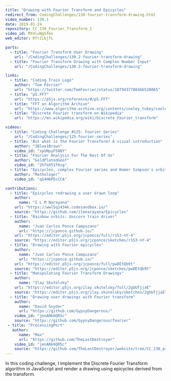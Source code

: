 ```yaml
---
title: "Drawing with Fourier Transform and Epicycles"
redirect_from: CodingChallenges/130-fourier-transform-drawing.html
video_number: 130.1
date: 2019-01-24
repository: CC_130_Fourier_Transform_1
video_id: MY4luNgGfms
web_editor: RfrZibjfL

parts:
  - title: "Fourier Transform User Drawing"
    url: "/CodingChallenges/130.2-fourier-transform-drawing"
  - title: "Fourier Transform Drawing with Complex Number Input"
    url: "/CodingChallenges/130.3-fourier-transform-drawing"

links:
  - title: "Coding Train Logo"
    author: "Tom Février"
    url: "https://twitter.com/TomFevrier/status/1079437780466520065"
  - title: "p5.FFT"
    url: "https://p5js.org/reference/#/p5.FFT"
  - title: "FFT on Algorithm Archive"
    url: "https://www.algorithm-archive.org/contents/cooley_tukey/cooley_tukey.html"
  - title: "Discrete Fourier transform on Wikipedia"
    url: "https://en.wikipedia.org/wiki/Discrete_Fourier_transform"

videos:
  - title: "Coding Challenge #125: Fourier Series"
    url: "/CodingChallenges/125-fourier-series"
  - title: "But what is the Fourier Transform? A visual introduction"
    author: "3Blue1Brown"
    video_id: "spUNpyF58BY"
  - title: "Fourier Analysis For The Rest Of Us"
    author: "GoldPlatedGoof"
    video_id: "2hfoX51f6sg"
  - title: "Epicycles, complex Fourier series and Homer Simpson's orbit"
    author: "Mathologer"
    video_id: "qS4H6PEcCCA"

contributions:
  - title: "Epicycles redrawing a user drawn loop"
    author:
      name: "I L M Narayana"
    url: "https://wwl5q1434k.codesandbox.io/"
    source: "https://github.com/ilmnarayana/Epicycles"
  - title: "Rainbow orbits: Unicorn train driver"
    author:
      name: "Juan Carlos Ponce Campuzano"
      url: "https://jcponce.github.io/"
    url: "https://editor.p5js.org/jcponce/full/r1S3-nY-4"
    source: "https://editor.p5js.org/jcponce/sketches/r1S3-nY-4"
  - title: "Drawing with Fourier epicycles"
    author:
      name: "Juan Carlos Ponce Campuzano"
      url: "https://jcponce.github.io/"
    url: "https://editor.p5js.org/jcponce/full/pwDEtQb9t"
    source: "https://editor.p5js.org/jcponce/sketches/pwDEtQb9t"
  - title: "Manipulating Fourier Transform Drawings"
    author:
      name: "Ilay Skutelsky"
    url: "https://editor.p5js.org/ilay.skutelsky/full/2gUUfjjaE"
    source: "https://editor.p5js.org/ilay.skutelsky/sketches/2gUUfjjaE"
  - title: "Drawing user drawings with Fourier transform"
    author:
      name: "David Snyder"
      url: "https://github.com/GypsyDangerous/"
    video_id: "jenANk6QR5c"
    source: "https://github.com/GypsyDangerous/fourier"
 - title: "ProcessingPort"
   author:
      name: "Max"
      url: "https://github.com/TheLastDestroyer"
    video_id: "jenANk6QR5c"
    source: "https://github.com/TheLastDestroyer/website/tree/CC_130_processing/CodingChallenges/CC_130_Fourier_Transform_1/Processing/CC_130_Fourier_Transform"
---
```


In this coding challenge, I implement the Discrete Fourier Transform algorithm in JavaScript and render a drawing using epicycles derived from the transform.
